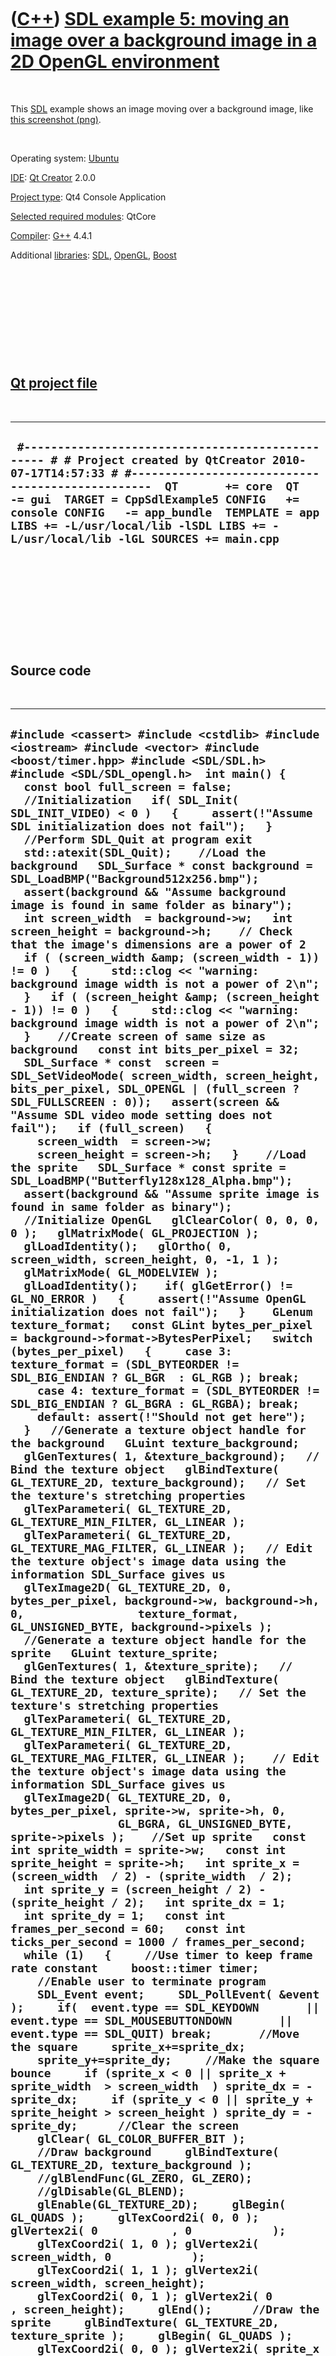 
 

 

 

 

 

([C++](Cpp.md)) [SDL example 5: moving an image over a background image in a 2D OpenGL environment](CppSdlExample5.md)
========================================================================================================================

 

This [SDL](CppSdl.md) example shows an image moving over a background
image, like [this screenshot (png)](CppSdlExample5.png).

 

Operating system:
[Ubuntu](http://en.wikipedia.org/wiki/Ubuntu_%28operating_system%29)

[IDE](CppIde.md): [Qt Creator](CppQt.md) 2.0.0

[Project type](CppQtProjectType.md): Qt4 Console Application

[Selected required modules](CppQtCreatorSelectRequiredModules.png):
QtCore

[Compiler](CppCompiler.md): [G++](CppGpp.md) 4.4.1

Additional [libraries](CppLibrary.md): [SDL](CppSdl.md),
[OpenGL](CppOpenGl.md), [Boost](CppBoost.md)

 

 

 

 

 

[Qt project file](CppQtProjectFile.md)
---------------------------------------

 

  --------------------------------------------------------------------------------------------------------------------------------------------------------------------------------------------------------------------------------------------------------------------------------------------------------------------------------------------------------------------------
  ` #------------------------------------------------- # # Project created by QtCreator 2010-07-17T14:57:33 # #-------------------------------------------------  QT       += core  QT       -= gui  TARGET = CppSdlExample5 CONFIG   += console CONFIG   -= app_bundle  TEMPLATE = app  LIBS += -L/usr/local/lib -lSDL LIBS += -L/usr/local/lib -lGL SOURCES += main.cpp`
  --------------------------------------------------------------------------------------------------------------------------------------------------------------------------------------------------------------------------------------------------------------------------------------------------------------------------------------------------------------------------

 

 

 

 

 

Source code
-----------

 

  --------------------------------------------------------------------------------------------------------------------------------------------------------------------------------------------------------------------------------------------------------------------------------------------------------------------------------------------------------------------------------------------------------------------------------------------------------------------------------------------------------------------------------------------------------------------------------------------------------------------------------------------------------------------------------------------------------------------------------------------------------------------------------------------------------------------------------------------------------------------------------------------------------------------------------------------------------------------------------------------------------------------------------------------------------------------------------------------------------------------------------------------------------------------------------------------------------------------------------------------------------------------------------------------------------------------------------------------------------------------------------------------------------------------------------------------------------------------------------------------------------------------------------------------------------------------------------------------------------------------------------------------------------------------------------------------------------------------------------------------------------------------------------------------------------------------------------------------------------------------------------------------------------------------------------------------------------------------------------------------------------------------------------------------------------------------------------------------------------------------------------------------------------------------------------------------------------------------------------------------------------------------------------------------------------------------------------------------------------------------------------------------------------------------------------------------------------------------------------------------------------------------------------------------------------------------------------------------------------------------------------------------------------------------------------------------------------------------------------------------------------------------------------------------------------------------------------------------------------------------------------------------------------------------------------------------------------------------------------------------------------------------------------------------------------------------------------------------------------------------------------------------------------------------------------------------------------------------------------------------------------------------------------------------------------------------------------------------------------------------------------------------------------------------------------------------------------------------------------------------------------------------------------------------------------------------------------------------------------------------------------------------------------------------------------------------------------------------------------------------------------------------------------------------------------------------------------------------------------------------------------------------------------------------------------------------------------------------------------------------------------------------------------------------------------------------------------------------------------------------------------------------------------------------------------------------------------------------------------------------------------------------------------------------------------------------------------------------------------------------------------------------------------------------------------------------------------------------------------------------------------------------------------------------------------------------------------------------------------------------------------------------------------------------------------------------------------------------------------------------------------------------------------------------------------------------------------------------------------------------------------------------------------------------------------------------------------------------------------------------------------------------------------------------------------------------------------------------------------------------------------------------------------------------------------------------------------------------------------------------------------------------------------------------------------------------------------------------------------------------------------------------------------------------------------------------------------------------------------------------------------------------------------------------------------------------------------------------------------------------------------------------------------------------------------------------------------------------------------------------------------------------------------------------------------------------------------------------------------------------------------------------------------------------------------------------------------------------------------------------------------------------------------------
  ` #include <cassert> #include <cstdlib> #include <iostream> #include <vector> #include <boost/timer.hpp> #include <SDL/SDL.h> #include <SDL/SDL_opengl.h>  int main() {   const bool full_screen = false;    //Initialization   if( SDL_Init( SDL_INIT_VIDEO) < 0 )   {     assert(!"Assume SDL initialization does not fail");   }    //Perform SDL_Quit at program exit   std::atexit(SDL_Quit);    //Load the background   SDL_Surface * const background = SDL_LoadBMP("Background512x256.bmp");   assert(background && "Assume background image is found in same folder as binary");   int screen_width  = background->w;   int screen_height = background->h;    // Check that the image's dimensions are a power of 2   if ( (screen_width &amp; (screen_width - 1)) != 0 )   {     std::clog << "warning: background image width is not a power of 2\n";   }   if ( (screen_height &amp; (screen_height - 1)) != 0 )   {     std::clog << "warning: background image width is not a power of 2\n";   }    //Create screen of same size as background   const int bits_per_pixel = 32;   SDL_Surface * const  screen = SDL_SetVideoMode( screen_width, screen_height, bits_per_pixel, SDL_OPENGL | (full_screen ? SDL_FULLSCREEN : 0));   assert(screen && "Assume SDL video mode setting does not fail");   if (full_screen)   {     screen_width  = screen->w;     screen_height = screen->h;   }    //Load the sprite   SDL_Surface * const sprite = SDL_LoadBMP("Butterfly128x128_Alpha.bmp");   assert(background && "Assume sprite image is found in same folder as binary");     //Initialize OpenGL   glClearColor( 0, 0, 0, 0 );   glMatrixMode( GL_PROJECTION );   glLoadIdentity();   glOrtho( 0, screen_width, screen_height, 0, -1, 1 );   glMatrixMode( GL_MODELVIEW );   glLoadIdentity();    if( glGetError() != GL_NO_ERROR )   {     assert(!"Assume OpenGL initialization does not fail");   }    GLenum texture_format;   const GLint bytes_per_pixel = background->format->BytesPerPixel;   switch (bytes_per_pixel)   {     case 3: texture_format = (SDL_BYTEORDER != SDL_BIG_ENDIAN ? GL_BGR  : GL_RGB ); break;     case 4: texture_format = (SDL_BYTEORDER != SDL_BIG_ENDIAN ? GL_BGRA : GL_RGBA); break;     default: assert(!"Should not get here");   }   //Generate a texture object handle for the background   GLuint texture_background;   glGenTextures( 1, &texture_background);   // Bind the texture object   glBindTexture( GL_TEXTURE_2D, texture_background);   // Set the texture's stretching properties   glTexParameteri( GL_TEXTURE_2D, GL_TEXTURE_MIN_FILTER, GL_LINEAR );   glTexParameteri( GL_TEXTURE_2D, GL_TEXTURE_MAG_FILTER, GL_LINEAR );   // Edit the texture object's image data using the information SDL_Surface gives us   glTexImage2D( GL_TEXTURE_2D, 0, bytes_per_pixel, background->w, background->h, 0,                 texture_format, GL_UNSIGNED_BYTE, background->pixels );    //Generate a texture object handle for the sprite   GLuint texture_sprite;   glGenTextures( 1, &texture_sprite);   // Bind the texture object   glBindTexture( GL_TEXTURE_2D, texture_sprite);   // Set the texture's stretching properties   glTexParameteri( GL_TEXTURE_2D, GL_TEXTURE_MIN_FILTER, GL_LINEAR );   glTexParameteri( GL_TEXTURE_2D, GL_TEXTURE_MAG_FILTER, GL_LINEAR );    // Edit the texture object's image data using the information SDL_Surface gives us   glTexImage2D( GL_TEXTURE_2D, 0, bytes_per_pixel, sprite->w, sprite->h, 0,                 GL_BGRA, GL_UNSIGNED_BYTE, sprite->pixels );    //Set up sprite   const int sprite_width = sprite->w;   const int sprite_height = sprite->h;   int sprite_x = (screen_width  / 2) - (sprite_width  / 2);   int sprite_y = (screen_height / 2) - (sprite_height / 2);   int sprite_dx = 1;   int sprite_dy = 1;   const int frames_per_second = 60;   const int ticks_per_second = 1000 / frames_per_second;    while (1)   {     //Use timer to keep frame rate constant     boost::timer timer;      //Enable user to terminate program     SDL_Event event;     SDL_PollEvent( &event );     if(  event.type == SDL_KEYDOWN       || event.type == SDL_MOUSEBUTTONDOWN       || event.type == SDL_QUIT) break;       //Move the square     sprite_x+=sprite_dx;     sprite_y+=sprite_dy;     //Make the square bounce     if (sprite_x < 0 || sprite_x + sprite_width  > screen_width  ) sprite_dx = -sprite_dx;     if (sprite_y < 0 || sprite_y + sprite_height > screen_height ) sprite_dy = -sprite_dy;      //Clear the screen     glClear( GL_COLOR_BUFFER_BIT );      //Draw background     glBindTexture( GL_TEXTURE_2D, texture_background );      //glBlendFunc(GL_ZERO, GL_ZERO);     //glDisable(GL_BLEND);      glEnable(GL_TEXTURE_2D);     glBegin( GL_QUADS );     glTexCoord2i( 0, 0 ); glVertex2i( 0           , 0            );     glTexCoord2i( 1, 0 ); glVertex2i( screen_width, 0            );     glTexCoord2i( 1, 1 ); glVertex2i( screen_width, screen_height);     glTexCoord2i( 0, 1 ); glVertex2i( 0           , screen_height);     glEnd();      //Draw the sprite     glBindTexture( GL_TEXTURE_2D, texture_sprite );     glBegin( GL_QUADS );     glTexCoord2i( 0, 0 ); glVertex2i( sprite_x               , sprite_y                );     glTexCoord2i( 1, 0 ); glVertex2i( sprite_x + sprite_width, sprite_y                );     glTexCoord2i( 1, 1 ); glVertex2i( sprite_x + sprite_width, sprite_y + sprite_height);     glTexCoord2i( 0, 1 ); glVertex2i( sprite_x               , sprite_y + sprite_height);     glEnd();     glDisable(GL_TEXTURE_2D);      //Reset     glLoadIdentity();      //Update screen     SDL_GL_SwapBuffers();      //Keep frame rate constant     const int ticks_elapsed = static_cast<int>(timer.elapsed() * 1000.0);     if (ticks_elapsed < ticks_per_second)     {       SDL_Delay( ticks_per_second - ticks_elapsed );     }   }    SDL_FreeSurface( screen );   glDeleteTextures( 1, &texture_background ); }  `
  --------------------------------------------------------------------------------------------------------------------------------------------------------------------------------------------------------------------------------------------------------------------------------------------------------------------------------------------------------------------------------------------------------------------------------------------------------------------------------------------------------------------------------------------------------------------------------------------------------------------------------------------------------------------------------------------------------------------------------------------------------------------------------------------------------------------------------------------------------------------------------------------------------------------------------------------------------------------------------------------------------------------------------------------------------------------------------------------------------------------------------------------------------------------------------------------------------------------------------------------------------------------------------------------------------------------------------------------------------------------------------------------------------------------------------------------------------------------------------------------------------------------------------------------------------------------------------------------------------------------------------------------------------------------------------------------------------------------------------------------------------------------------------------------------------------------------------------------------------------------------------------------------------------------------------------------------------------------------------------------------------------------------------------------------------------------------------------------------------------------------------------------------------------------------------------------------------------------------------------------------------------------------------------------------------------------------------------------------------------------------------------------------------------------------------------------------------------------------------------------------------------------------------------------------------------------------------------------------------------------------------------------------------------------------------------------------------------------------------------------------------------------------------------------------------------------------------------------------------------------------------------------------------------------------------------------------------------------------------------------------------------------------------------------------------------------------------------------------------------------------------------------------------------------------------------------------------------------------------------------------------------------------------------------------------------------------------------------------------------------------------------------------------------------------------------------------------------------------------------------------------------------------------------------------------------------------------------------------------------------------------------------------------------------------------------------------------------------------------------------------------------------------------------------------------------------------------------------------------------------------------------------------------------------------------------------------------------------------------------------------------------------------------------------------------------------------------------------------------------------------------------------------------------------------------------------------------------------------------------------------------------------------------------------------------------------------------------------------------------------------------------------------------------------------------------------------------------------------------------------------------------------------------------------------------------------------------------------------------------------------------------------------------------------------------------------------------------------------------------------------------------------------------------------------------------------------------------------------------------------------------------------------------------------------------------------------------------------------------------------------------------------------------------------------------------------------------------------------------------------------------------------------------------------------------------------------------------------------------------------------------------------------------------------------------------------------------------------------------------------------------------------------------------------------------------------------------------------------------------------------------------------------------------------------------------------------------------------------------------------------------------------------------------------------------------------------------------------------------------------------------------------------------------------------------------------------------------------------------------------------------------------------------------------------------------------------------------------------------------------------------------------------------------

 

 

 

 

 

 

